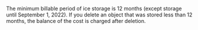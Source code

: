 The minimum billable period of ice storage is 12 months (except storage until September 1, 2022). If you delete an object that was stored less than 12 months, the balance of the cost is charged after deletion.